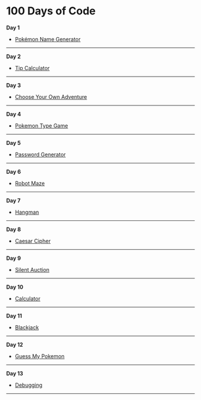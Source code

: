 
# 100 Days of Code

**Day 1**
- [Pokémon Name Generator](https://github.com/sherrycayheyhey/100-Days-of-Code/blob/main/pokemon_name_generator.py)

***
  
**Day 2**
- [Tip Calculator](https://github.com/sherrycayheyhey/100-Days-of-Code/blob/main/tip_calculator.py)

***
  
**Day 3**
- [Choose Your Own Adventure](https://github.com/sherrycayheyhey/100-Days-of-Code/blob/main/choose_you_own_adventure.py)

***

**Day 4**
- [Pokemon Type Game](https://github.com/sherrycayheyhey/100-Days-of-Code/tree/main/rps)

***

**Day 5**
- [Password Generator](https://github.com/sherrycayheyhey/100-Days-of-Code/blob/main/password_generator.py)

***

**Day 6**
- [Robot Maze](https://github.com/sherrycayheyhey/100-Days-of-Code/blob/main/reeborg_maze)

***

**Day 7**
- [Hangman](https://github.com/sherrycayheyhey/100-Days-of-Code/tree/main/hangman)

***

**Day 8**
- [Caesar Cipher](https://github.com/sherrycayheyhey/100-Days-of-Code/tree/main/caesar%20cipher)

***

**Day 9**
- [Silent Auction](https://github.com/sherrycayheyhey/100-Days-of-Code/tree/main/silent_auction)

***

**Day 10**
- [Calculator](https://github.com/sherrycayheyhey/100-Days-of-Code/tree/main/calculator)

***

**Day 11**
- [Blackjack](https://github.com/sherrycayheyhey/100-Days-of-Code/tree/main/Blackjack)

***

**Day 12**
- [Guess My Pokemon](https://github.com/sherrycayheyhey/100-Days-of-Code/tree/main/NumberGuess)

***

**Day 13**
- [Debugging](https://github.com/sherrycayheyhey/100-Days-of-Code/tree/main/debugging)

***
